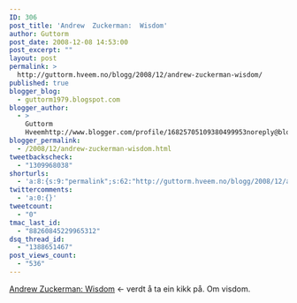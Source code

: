 ```yaml
---
ID: 306
post_title: 'Andrew  Zuckerman:  Wisdom'
author: Guttorm
post_date: 2008-12-08 14:53:00
post_excerpt: ""
layout: post
permalink: >
  http://guttorm.hveem.no/blogg/2008/12/andrew-zuckerman-wisdom/
published: true
blogger_blog:
  - guttorm1979.blogspot.com
blogger_author:
  - >
    Guttorm
    Hveemhttp://www.blogger.com/profile/16825705109380499953noreply@blogger.com
blogger_permalink:
  - /2008/12/andrew-zuckerman-wisdom.html
tweetbackscheck:
  - "1309968038"
shorturls:
  - 'a:8:{s:9:"permalink";s:62:"http://guttorm.hveem.no/blogg/2008/12/andrew-zuckerman-wisdom/";s:7:"tinyurl";s:25:"http://tinyurl.com/ac4e3d";s:4:"isgd";s:17:"http://is.gd/gUC6";s:5:"bitly";s:18:"http://bit.ly/tXqm";s:5:"snipr";s:22:"http://snipr.com/akn2b";s:5:"snurl";s:22:"http://snurl.com/akn2b";s:7:"snipurl";s:24:"http://snipurl.com/akn2b";s:4:"trim";s:17:"http://tr.im/bx5p";}'
twittercomments:
  - 'a:0:{}'
tweetcount:
  - "0"
tmac_last_id:
  - "88260845229965312"
dsq_thread_id:
  - "1388651467"
post_views_count:
  - "536"
---
```

<a href="http://www.wisdombook.org/">Andrew Zuckerman: Wisdom</a> <- verdt å ta ein kikk på. Om visdom.